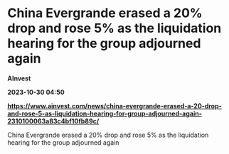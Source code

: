 # China Evergrande erased a 20% drop and rose 5% as the liquidation hearing for the group adjourned again
**AInvest**

**2023-10-30 04:50**

**https://www.ainvest.com/news/china-evergrande-erased-a-20-drop-and-rose-5-as-liquidation-hearing-for-group-adjourned-again-2310100063a83c4bf10fb89c/**

China Evergrande erased a 20% drop and rose 5% as the liquidation hearing for the group adjourned again